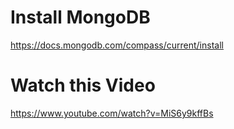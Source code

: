 # Install MongoDB 
https://docs.mongodb.com/compass/current/install

# Watch this Video 
https://www.youtube.com/watch?v=MiS6y9kffBs
